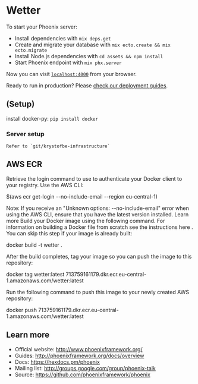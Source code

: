 # Wetter

To start your Phoenix server:

- Install dependencies with `mix deps.get`
- Create and migrate your database with `mix ecto.create && mix ecto.migrate`
- Install Node.js dependencies with `cd assets && npm install`
- Start Phoenix endpoint with `mix phx.server`

Now you can visit [`localhost:4000`](http://localhost:4000) from your browser.

Ready to run in production? Please [check our deployment guides](http://www.phoenixframework.org/docs/deployment).

## (Setup)

install docker-py: `pip install docker`

### Server setup

    Refer to `git/krystofbe-infrastructure`

## AWS ECR

Retrieve the login command to use to authenticate your Docker client to your registry.
Use the AWS CLI:

\$(aws ecr get-login --no-include-email --region eu-central-1)

Note: If you receive an "Unknown options: --no-include-email" error when using the AWS CLI, ensure that you have the latest version installed. Learn more
Build your Docker image using the following command. For information on building a Docker file from scratch see the instructions here
. You can skip this step if your image is already built:

docker build -t wetter .

After the build completes, tag your image so you can push the image to this repository:

docker tag wetter:latest 713759161179.dkr.ecr.eu-central-1.amazonaws.com/wetter:latest

Run the following command to push this image to your newly created AWS repository:

docker push 713759161179.dkr.ecr.eu-central-1.amazonaws.com/wetter:latest

## Learn more

- Official website: http://www.phoenixframework.org/
- Guides: http://phoenixframework.org/docs/overview
- Docs: https://hexdocs.pm/phoenix
- Mailing list: http://groups.google.com/group/phoenix-talk
- Source: https://github.com/phoenixframework/phoenix
